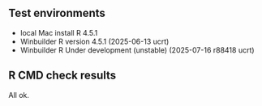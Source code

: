## Test environments
* local Mac install R 4.5.1
* Winbuilder R version 4.5.1 (2025-06-13 ucrt)
* Winbuilder R Under development (unstable) (2025-07-16 r88418 ucrt)

## R CMD check results
All ok.
